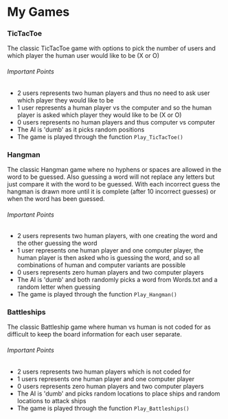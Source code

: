 # My Games

### TicTacToe
The classic TicTacToe game with options to pick the number of users and which player the human user would like to be (X or O)

###### Important Points
-   2 users represents two human players and thus no need to ask user which player they would like to be
-   1 user represents a human player vs the computer and so the human player is asked which player they would like to be (X or O)
-   0 users represents no human players and thus computer vs computer
-   The AI is 'dumb' as it picks random positions
-   The game is played through the function `Play_TicTacToe()`



### Hangman
The classic Hangman game where no hyphens or spaces are allowed in the word to be guessed. Also guessing a word will not replace any letters but just compare it with the word to be guessed. With each incorrect guess the hangman is drawn more until it is complete (after 10 incorrect guesses) or when the word has been guessed.

###### Important Points
-   2 users represents two human players, with one creating the word and the other guessing the word
-   1 user represents one human player and one computer player, the human player is then asked who is guessing the word, and so all combinations of human and computer variants are possible
-   0 users represents zero human players and two computer players
-   The AI is 'dumb' and both randomly picks a word from Words.txt and a random letter when guessing
-   The game is played through the function `Play_Hangman()`



### Battleships
The classic Battleship game where human vs human is not coded for as difficult to keep the board information for each user separate.

###### Important Points
-   2 users represents two human players which is not coded for
-   1 users represents one human player and one computer player
-   0 users represents zero human players and two computer players
-   The AI is 'dumb' and picks random locations to place ships and random locations to attack ships
-   The game is played through the function `Play_Battleships()` 
